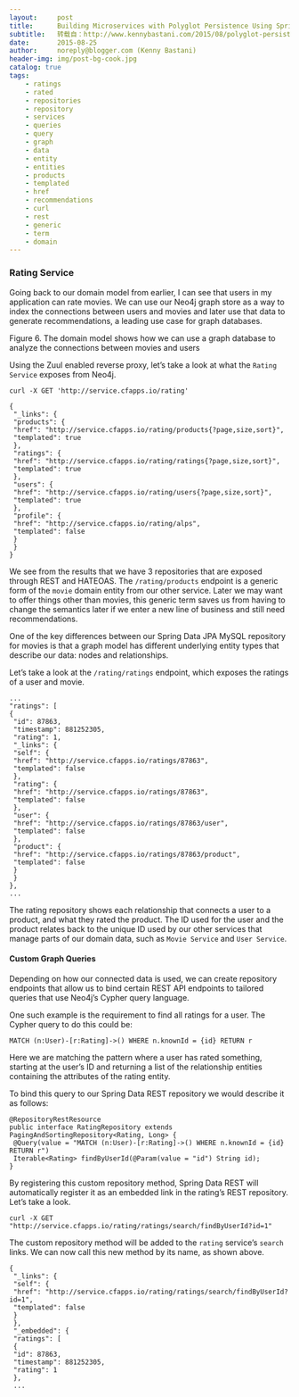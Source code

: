 ```yaml
---
layout:     post
title:      Building Microservices with Polyglot Persistence Using Spring Cloud and Docker
subtitle:   转载自：http://www.kennybastani.com/2015/08/polyglot-persistence-spring-cloud-docker.html
date:       2015-08-25
author:     noreply@blogger.com (Kenny Bastani)
header-img: img/post-bg-cook.jpg
catalog: true
tags:
    - ratings
    - rated
    - repositories
    - repository
    - services
    - queries
    - query
    - graph
    - data
    - entity
    - entities
    - products
    - templated
    - href
    - recommendations
    - curl
    - rest
    - generic
    - term
    - domain
---
```


### Rating Service

Going back to our domain model from earlier, I can see that users in my application can rate movies. We can use our Neo4j graph store as a way to index the connections between users and movies and later use that data to generate recommendations, a leading use case for graph databases.

Figure 6. The domain model shows how we can use a graph database to analyze the connections between movies and users

Using the Zuul enabled reverse proxy, let’s take a look at what the `Rating Service` exposes from Neo4j.

```
curl -X GET 'http://service.cfapps.io/rating'
```

```
{
 "_links": {
 "products": {
 "href": "http://service.cfapps.io/rating/products{?page,size,sort}",
 "templated": true
 },
 "ratings": {
 "href": "http://service.cfapps.io/rating/ratings{?page,size,sort}",
 "templated": true
 },
 "users": {
 "href": "http://service.cfapps.io/rating/users{?page,size,sort}",
 "templated": true
 },
 "profile": {
 "href": "http://service.cfapps.io/rating/alps",
 "templated": false
 }
 }
}
```

We see from the results that we have 3 repositories that are exposed through REST and HATEOAS. The `/rating/products` endpoint is a generic form of the `movie` domain entity from our other service. Later we may want to offer things other than movies, this generic term saves us from having to change the semantics later if we enter a new line of business and still need recommendations.

One of the key differences between our Spring Data JPA MySQL repository for movies is that a graph model has different underlying entity types that describe our data: nodes and relationships.

Let’s take a look at the `/rating/ratings` endpoint, which exposes the ratings of a user and movie.

```
...
"ratings": [
{
 "id": 87863,
 "timestamp": 881252305,
 "rating": 1,
 "_links": {
 "self": {
 "href": "http://service.cfapps.io/ratings/87863",
 "templated": false
 },
 "rating": {
 "href": "http://service.cfapps.io/ratings/87863",
 "templated": false
 },
 "user": {
 "href": "http://service.cfapps.io/ratings/87863/user",
 "templated": false
 },
 "product": {
 "href": "http://service.cfapps.io/ratings/87863/product",
 "templated": false
 }
 }
},
...
```

The rating repository shows each relationship that connects a user to a product, and what they rated the product. The ID used for the user and the product relates back to the unique ID used by our other services that manage parts of our domain data, such as `Movie Service` and `User Service`.

#### Custom Graph Queries

Depending on how our connected data is used, we can create repository endpoints that allow us to bind certain REST API endpoints to tailored queries that use Neo4j’s Cypher query language.

One such example is the requirement to find all ratings for a user. The Cypher query to do this could be:

```
MATCH (n:User)-[r:Rating]->() WHERE n.knownId = {id} RETURN r
```

Here we are matching the pattern where a user has rated something, starting at the user’s ID and returning a list of the relationship entities containing the attributes of the rating entity.

To bind this query to our Spring Data REST repository we would describe it as follows:

```
@RepositoryRestResource
public interface RatingRepository extends PagingAndSortingRepository<Rating, Long> {
 @Query(value = "MATCH (n:User)-[r:Rating]->() WHERE n.knownId = {id} RETURN r")
 Iterable<Rating> findByUserId(@Param(value = "id") String id);
}
```

By registering this custom repository method, Spring Data REST will automatically register it as an embedded link in the rating’s REST repository. Let’s take a look.

```
curl -X GET "http://service.cfapps.io/rating/ratings/search/findByUserId?id=1"
```

The custom repository method will be added to the `rating` service’s `search` links. We can now call this new method by its name, as shown above.

```
{
 "_links": {
 "self": {
 "href": "http://service.cfapps.io/rating/ratings/search/findByUserId?id=1",
 "templated": false
 }
 },
 "_embedded": {
 "ratings": [
 {
 "id": 87863,
 "timestamp": 881252305,
 "rating": 1
 },
 ...
```
